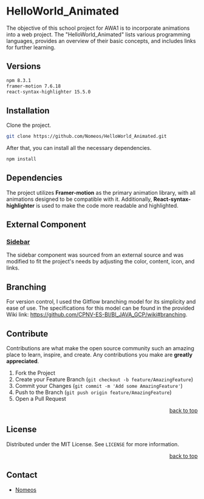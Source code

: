 # HelloWorld_Animated

The objective of this school project for AWA1 is to incorporate animations into a web project. 
The "HelloWorld_Animated" lists various programming languages, provides an overview of their basic concepts, and includes links for further learning.

## Versions
```bash
npm 8.3.1
framer-motion 7.6.18
react-syntax-highlighter 15.5.0
```

## Installation

Clone the project.
```bash
git clone https://github.com/Nomeos/HelloWorld_Animated.git
```

After that, you can install all the necessary dependencies.
```bash
npm install
```

## Dependencies

The project utilizes **Framer-motion** as the primary animation library, with all animations designed to be compatible with it. 
Additionally, **React-syntax-highlighter** is used to make the code more readable and highlighted.

## External Component
### [Sidebar](https://codesandbox.io/s/framer-motion-side-menu-mx2rw?from-embed)
The sidebar component was sourced from an external source and was modified to fit the project's needs by adjusting the color, content, icon, and links.

## Branching

For version control, I used the Gitflow branching model for its simplicity and ease of use. 
The specifications for this model can be found in the provided Wiki link: https://github.com/CPNV-ES-BI/BI_JAVA_GCP/wiki#branching.

## Contribute

Contributions are what make the open source community such an amazing place to learn, inspire, and create. Any contributions you make are **greatly appreciated**.

1. Fork the Project
2. Create your Feature Branch (`git checkout -b feature/AmazingFeature`)
3. Commit your Changes (`git commit -m 'Add some AmazingFeature'`)
4. Push to the Branch (`git push origin feature/AmazingFeature`)
5. Open a Pull Request

<p align="right"><a href="#readme-top">back to top</a></p>

## License

Distributed under the MIT License. See `LICENSE` for more information.

<p align="right"><a href="#readme-top">back to top</a></p>

## Contact

- [Nomeos](https://github.com/Nomeos)
